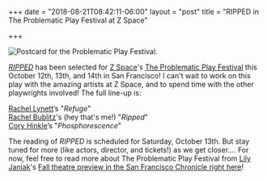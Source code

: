 +++
date = "2018-08-21T08:42:11-06:00"
layout = "post"
title = "RIPPED in The Problematic Play Festival at Z Space"

+++

![Postcard for the Problematic Play Festival.](/images/Problematic_1920x1080.jpg)

[*RIPPED*](https://newplayexchange.org/plays/70552/ripped) has been selected for [Z Space](http://www.zspace.org/)'s [The Problematic Play Festival](http://www.zspace.org/problematic) this October 12th, 13th, and 14th in San Francisco! I can't wait to work on this play with the amazing artists at Z Space, and to spend time with the other playwrights involved! The full line-up is:

[Rachel Lynett](https://newplayexchange.org/users/2611/rachel-lynett)’s "*Refuge*"   
[Rachel Bublitz](https://newplayexchange.org/users/275/rachel-bublitz)'s (hey that's me!) "*Ripped*"  
[Cory Hinkle](https://newplayexchange.org/users/137/cory-hinkle)’s "*Phosphorescence*"

The reading of *RIPPED* is scheduled for Saturday, October 13th. But stay tuned for more (like actors, director, and tickets!) as we get closer.... For now, feel free to read more about The Problematic Play Festival from [Lily Janiak](https://twitter.com/LilyJaniak)'s [Fall theatre preview in the San Francisco Chronicle right here](https://datebook.sfchronicle.com/theater/fall-theater-shatters-taboos-knocks-pedestals-over)!